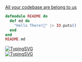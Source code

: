 [All your codebase are belong to us](https://github.com/samh7/samh7)
```elixir
defmodule README do
  def md do
    "Hello There!👋" |> IO.puts()
  end
end
README.md
```
     
[![TypingSVG](https://readme-typing-svg.demolab.com?font=Fira+Code&size=30&pause=1000&color=2AA889&repeat=false&random=false&width=435&lines=Hello+There!%F0%9F%91%8B)](https://git.io/typing-svg)
<br>
      [![TypingSVG](https://readme-typing-svg.demolab.com?font=Fira+Code&size=30&pause=1000&color=2AA889&repeat=false&random=false&width=435&lines=%3Aok++++++++++)](https://git.io/typing-svg)    
